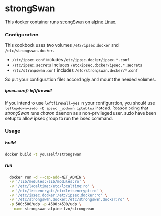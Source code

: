 strongSwan
==========

This docker container runs [strongSwan](https://strongswan.org/) on [alpine Linux](https://alpinelinux.org/).

### Configuration
This cookbook uses two volumes `/etc/ipsec.docker` and `/etc/strongswan.docker`.

* `/etc/ipsec.conf` includes `/etc/ipsec.docker/ipsec.*.conf`
* `/etc/ipsec.secrets` includes `/etc/ipsec.docker/ipsec.*.secrets`
* `/etc/strongswan.conf` includes `/etc/strongswan.docker/*.conf`

So put your configuration files accordingly and mount the needed volumes.

##### ipsec.conf: leftfirewall
If you intend to use `leftfirewall=yes` in your configuration, you should use `leftupdown=sudo -E ipsec _updown iptables` instead. Reason being that *strongSwan* runs *charon* daemon as a non-privileged user. sudo have been setup to allow ipsec group to run the ipsec command.

### Usage

##### build
```bash
docker build -t yourself/strongswan
```

##### run
```bash
  docker run -d --cap-add=NET_ADMIN \
  -v '/lib/modules:/lib/modules:ro' \
  -v '/etc/localtime:/etc/localtime:ro' \
  -v '/etc/letsencrypt:/etc/letsencrypt:ro' \
  -v '/etc/ipsec.docker:/etc/ipsec.docker:ro' \
  -v '/etc/strongswan.docker:/etc/strongswan.docker:ro' \
  -p 500:500/udp -p 4500:4500/udp \
  --name strongswan-alpine fzn/strongswan
```

